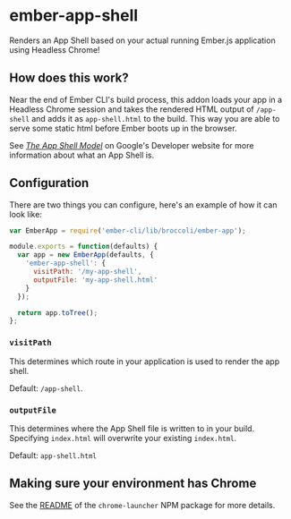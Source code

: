 # ember-app-shell

Renders an App Shell based on your actual running Ember.js application using Headless Chrome!

## How does this work?

Near the end of Ember CLI's build process, this addon loads your app in a Headless Chrome session and takes the rendered HTML output of `/app-shell` and adds it as `app-shell.html` to the build. This way you are able to serve some static html before Ember boots up in the browser.

See _[The App Shell Model](https://developers.google.com/web/fundamentals/architecture/app-shell)_ on Google's Developer website for more information about what an App Shell is.

## Configuration

There are two things you can configure, here's an example of how it can look like:

```javascript
var EmberApp = require('ember-cli/lib/broccoli/ember-app');

module.exports = function(defaults) {
  var app = new EmberApp(defaults, {
    'ember-app-shell': {
      visitPath: '/my-app-shell',
      outputFile: 'my-app-shell.html'
    }
  });

  return app.toTree();
};
```

### `visitPath`

This determines which route in your application is used to render the app shell.

Default: `/app-shell`.

### `outputFile`

This determines where the App Shell file is written to in your build. Specifying `index.html` will overwrite your existing `index.html`.

Default: `app-shell.html`

## Making sure your environment has Chrome

See the [README](https://www.npmjs.com/package/chrome-launcher#continuous-integration) of the `chrome-launcher` NPM package for more details.
